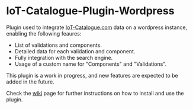 # IoT-Catalogue-Plugin-Wordpress

Plugin used to integrate [IoT-Catalogue.com](https://www.iot-catalogue.com) data on a wordpress instance, enabling the following feaures:

- List of validations and components.
- Detailed data for each validation and component.
- Fully integration with the search engine.
- Usage of a custom name for "Components" and "Validations".

This plugin is a work in progress, and new features are expected to be added in the future.

Check the [wiki](https://github.com/unparallel-innovation/IoT-Catalogue-Plugin-Wordpress/wiki) page for further instructions on how to install and use the plugin.
